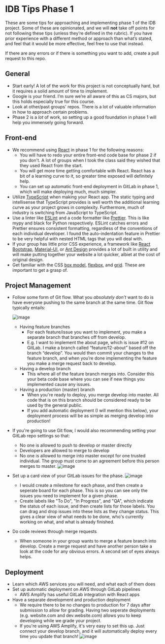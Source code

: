# IDB Tips Phase 1

These are some tips for approaching and implementing phase 1 of the IDB project. Some of these are opinionated, and we will **not** take off points for not following these tips (unless they’re defined in the rubric). If you have prior experience with a different method or approach than what’s stated, and feel that it would be more effective, feel free to use that instead.

If there are any errors or if there is something you want to add, create a pull request to this repo.

## General
- Start early! A lot of the work for this project is not conceptually hard, but it requires a solid amount of time to implement.
- Google is your friend. I’m sure we’re all aware of this as CS majors, but this holds especially true for this course.
- Look at other/past groups' repos. There is a lot of valuable information in how to approach certain problems.
- Phase 2 is a *lot* of work, so setting up a good foundation in phase 1 will help you immensely going forward.

## Front-end
- We recommend using [React](https://reactjs.org/) in phase 1 for the following reasons:
    - You will have to redo your entire front-end code base for phase 2 if you don't. A lot of groups when I took the class said they wished that they used React from the start.
    - You will get more time getting comfortable with React. React has a bit of a learning curve to it, so greater time exposed will definitely help.
    - You can set up automatic front-end deployment in GitLab in phase 1, which will make deploying much, much simpler.
- Utilize [TypeScript](https://www.typescriptlang.org/) when making your React app. The static typing and intellisense that TypeScript provides is well worth the additional learning curve as your project grows in complexity. Furthermore, much of industry is switching from JavaScript to TypeScript.
- Use a linter like [ESLint](https://eslint.org/) and a code formatter like [Prettier](https://prettier.io/). This is like mypy and black for Python respectively. ESLint catches errors and Prettier ensures consistent formatting, regardless of the conventions of each individual developer. I found the auto-indentation feature in Prettier to be very helpful with nested HTML tags that you will deal with.
- If your group has little prior CSS experience, a framework like [React Bootstrap](https://react-bootstrap.github.io/), [Material-UI](https://next.material-ui.com/), or [Ant Design](https://ant.design/) provides a lot of built in utility and will make putting together your website a lot quicker, albiet at the cost of original design.
- Get familiar with the CSS [box model](https://www.w3schools.com/css/css_boxmodel.asp), [flexbox](https://css-tricks.com/snippets/css/a-guide-to-flexbox/), and [grid](https://css-tricks.com/snippets/css/complete-guide-grid/). These are important to get a grasp of.

## Project Management
- Follow some form of Git flow. What you *absolutely don't* want to do is have everyone pushing to the same branch at the same time. Git flow typically entails:
    
    ![image](https://user-images.githubusercontent.com/8890739/134418139-624e8ae1-8534-4c28-bfc6-69ef9e373ccb.png)
    
    - Having feature branches
        - For each feature/issue you want to implement, you make a separate branch that branches off from develop.
        - E.g. I want to implement the about page, which is issue #12 on GitLab. I make a branch called “feature/12-about” based off the branch “develop”. You would then commit your changes to the feature branch, and when you’re done implementing the feature you make a merge request back to develop.
    - Having a develop branch
        - This where all of the feature branch merges into. Consider this your beta code base where you can see if new things you implemented cause any issues.
    - Having a production (master) branch
        - When you're ready to deploy, you merge develop into master. All code that is on this branch should be considered ready to be used by the general public.
        - If you add automatic deployment (I will mention this below), your deployment process will be as simple as merging develop into production!
- If you're going to use Git flow, I would also recommending setting your GitLab repo settings so that:
    - No one is allowed to push to develop or master directly
    - Developers are allowed to merge to develop
    - No one is allowed to merge into master except for one trusted individual. The group must come to an agreement before this person merges to master.
    ![image](https://user-images.githubusercontent.com/8890739/134420218-b0a8797c-5d30-4e90-9461-d0906f495f54.png)

- Set up a card view of your GitLab issues for the phase.
    ![image](https://user-images.githubusercontent.com/8890739/134420492-354e10e5-448e-4726-81c0-d779677eba38.png)
    - I would create a milestone for each phase, and then create a seperate board for each phase. This is so you can see only the issues you need to implement for a given phase.
    - Create labels like "To Do", "In Progress", and "QA", which indicate the status of each issue, and then create lists for those labels. You can drag and drop issues into these lists as they change status. This gives a clear view of what needs to be done, who's currently working on what, and what is already finished.
- Do code reviews through merge requests
    - When someone in your group wants to merge a feature branch into develop. Create a merge request and have another person take a look at the code for any obvious errors. A second set of eyes always helps.

## Deployment
- Learn which AWS services you will need, and what each of them does
- Set up automatic deployment on AWS through GitLab pipelines
    - AWS Amplify has useful GitLab integration with React apps
- Have a separate development and production deployment
    - We require there to be no changes to production for 7 days after submission to allow for grading. Having two seperate deployments (e.g. website.com and dev.website.com) allows you to keep developing while we grade your project.
    - If you're using AWS Amplify, it's very easy to set this up. Just connect your develop branch, and it will automatically deploy every time you update that branch!
    ![image](https://user-images.githubusercontent.com/8890739/134424881-d01525ca-12a1-4f9c-a5f7-5445efa1fcfd.png)

